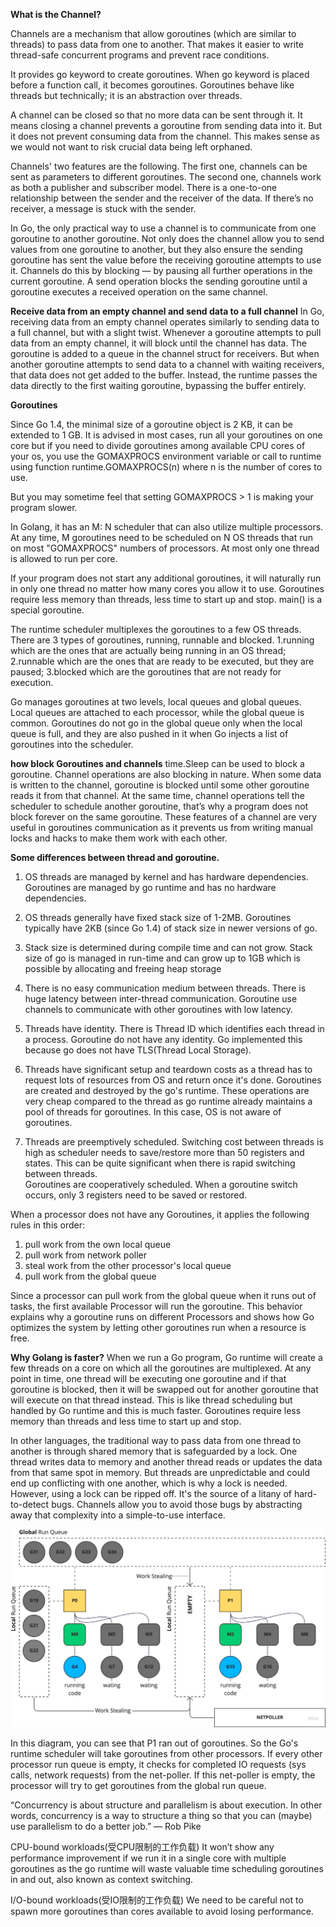 **What is the Channel?**

Channels are a mechanism that allow goroutines (which are similar to threads) to pass data from one to another. 
That makes it easier to write thread-safe concurrent programs and prevent race conditions.

It provides go keyword to create goroutines. When go keyword is placed before a function call, it becomes goroutines.
Goroutines behave like threads but technically; it is an abstraction over threads.

A channel can be closed so that no more data can be sent through it.
It means closing a channel prevents a goroutine from sending data into it. But it does not prevent consuming data from the channel.
This makes sense as we would not want to risk crucial data being left orphaned.


Channels' two features are the following. 
The first one, channels can be sent as parameters to different goroutines. 
The second one, channels work as both a publisher and subscriber model. 
There is a one-to-one relationship between the sender and the receiver of the data. 
If there’s no receiver, a message is stuck with the sender.


In Go, the only practical way to use a channel is to communicate from one goroutine to another goroutine. 
Not only does the channel allow you to send values from one goroutine to another, 
but they also ensure the sending goroutine has sent the value before the receiving goroutine attempts to use it. 
Channels do this by blocking — by pausing all further operations in the current goroutine. 
A send operation blocks the sending goroutine until a goroutine executes a received operation on the same channel.


**Receive data from an empty channel and send data to a full channel**
In Go, receiving data from an empty channel operates similarly to sending data to a full channel, but with a slight twist. 
Whenever a goroutine attempts to pull data from an empty channel, it will block until the channel has data. 
The goroutine is added to a queue in the channel struct for receivers. 
But when another goroutine attempts to send data to a channel with waiting receivers, that data does not get added to the buffer. 
Instead, the runtime passes the data directly to the first waiting goroutine, bypassing the buffer entirely.


**Goroutines**

Since Go 1.4, the minimal size of a goroutine object is 2 KB, it can be extended to 1 GB. 
It is advised in most cases, run all your goroutines on one core but if you need to divide goroutines among available CPU cores of your os, 
you use the GOMAXPROCS environment variable or call to runtime using function runtime.GOMAXPROCS(n) where n is the number of cores to use.

But you may sometime feel that setting GOMAXPROCS > 1 is making your program slower.

In Golang, it has an M: N scheduler that can also utilize multiple processors. 
At any time, M goroutines need to be scheduled on N OS threads that run on most "GOMAXPROCS" numbers of processors.
At most only one thread is allowed to run per core.

If your program does not start any additional goroutines, 
it will naturally run in only one thread no matter how many cores you allow it to use.
Goroutines require less memory than threads, less time to start up and stop.
main() is a special goroutine.

The runtime scheduler multiplexes the goroutines to a few OS threads.
There are 3 types of goroutines, running, runnable and blocked. 
1.running which are the ones that are actually being running in an OS thread; 
2.runnable which are the ones that are ready to be executed, but they are paused; 
3.blocked which are the goroutines that are not ready for execution. 


Go manages goroutines at two levels, local queues and global queues. 
Local queues are attached to each processor, while the global queue is common. 
Goroutines do not go in the global queue only when the local queue is full, 
and they are also pushed in it when Go injects a list of goroutines into the scheduler.


**how block Goroutines and channels** 
time.Sleep can be used to block a goroutine. Channel operations are also blocking in nature. 
When some data is written to the channel, goroutine is blocked until some other goroutine reads it from that channel. 
At the same time, channel operations tell the scheduler to schedule another goroutine, 
that’s why a program does not block forever on the same goroutine. 
These features of a channel are very useful in goroutines communication as it prevents us from writing manual locks and hacks to make them work with each other.


**Some differences between thread and goroutine.**

1. OS threads are managed by kernel and has hardware dependencies. 
Goroutines are managed by go runtime and has no hardware dependencies.

2. OS threads generally have fixed stack size of 1-2MB. 
Goroutines typically have 2KB (since Go 1.4) of stack size in newer versions of go.

3. Stack size is determined during compile time and can not grow. 
Stack size of go is managed in run-time and can grow up to 1GB which is possible by allocating and freeing heap storage

4. There is no easy communication medium between threads. There is huge latency between inter-thread communication. 
Goroutine use channels to communicate with other goroutines with low latency.

5. Threads have identity. There is Thread ID which identifies each thread in a process. 
Goroutine do not have any identity. Go implemented this because go does not have TLS(Thread Local Storage).

6. Threads have significant setup and teardown costs as a thread has to request lots of resources from OS and return once it's done. Goroutines are created and destroyed by the go's runtime. These operations are very cheap compared to the thread as go runtime already maintains a pool of threads for goroutines. In this case, OS is not aware of goroutines.

7. Threads are preemptively scheduled. Switching cost between threads is high as scheduler needs to save/restore more than 50 registers and states. This can be quite significant when there is rapid switching between threads.	
Goroutines are cooperatively scheduled. When a goroutine switch occurs, only 3 registers need to be saved or restored.

When a processor does not have any Goroutines, it applies the following rules in this order:
1. pull work from the own local queue
2. pull work from network poller
3. steal work from the other processor's local queue
4. pull work from the global queue

Since a processor can pull work from the global queue when it runs out of tasks, the first available Processor will run the goroutine. 
This behavior explains why a goroutine runs on different Processors and shows how Go optimizes the system by letting other goroutines run when a resource is free.

**Why Golang is faster?**
When we run a Go program, Go runtime will create a few threads on a core on which all the goroutines are multiplexed. 
At any point in time, one thread will be executing one goroutine and if that goroutine is blocked,
then it will be swapped out for another goroutine that will execute on that thread instead. 
This is like thread scheduling but handled by Go runtime and this is much faster. 
Goroutines require less memory than threads and less time to start up and stop.

In other languages, the traditional way to pass data from one thread to another is through shared memory that is safeguarded by a lock. 
One thread writes data to memory and another thread reads or updates the data from that same spot in memory. 
But threads are unpredictable and could end up conflicting with one another, which is why a lock is needed. 
However, using a lock can be ripped off. 
It's the source of a litany of hard-to-detect bugs. 
Channels allow you to avoid those bugs by abstracting away that complexity into a simple-to-use interface.

![img.png](img.png)

In this diagram, you can see that P1 ran out of goroutines. So the Go's runtime scheduler will take goroutines from other processors. 
If every other processor run queue is empty, it checks for completed IO requests (sys calls, network requests) from the net-poller. 
If this net-poller is empty, the processor will try to get goroutines from the global run queue.


“Concurrency is about structure and parallelism is about execution. In other words, concurrency is a way to structure a thing so that you can (maybe) use parallelism to do a better job.” — Rob Pike

CPU-bound workloads(受CPU限制的工作负载)
It won’t show any performance improvement
if we run it in a single core with multiple goroutines as the go runtime will waste valuable time scheduling goroutines in and out,
also known as context switching.

I/O-bound workloads(受IO限制的工作负载)
We need to be careful not to spawn more goroutines than cores available to avoid losing performance.
